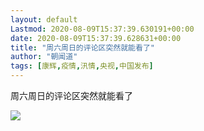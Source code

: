 ```yaml
---
layout: default
Lastmod: 2020-08-09T15:37:39.630191+00:00
date: 2020-08-09T15:37:39.628631+00:00
title: "周六周日的评论区突然就能看了"
author: "朝闻道"
tags: [康辉,疫情,汛情,央视,中国发布]
---
```



周六周日的评论区突然就能看了

![](https://img9.doubanio.com/view/status/l/public/ce4b04743f3ce6a.jpg)
